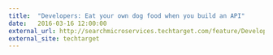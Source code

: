 ```yaml
---
title:  "Developers: Eat your own dog food when you build an API"
date:   2016-03-16 12:00:00
external_url: http://searchmicroservices.techtarget.com/feature/Developers-Eat-your-own-dog-food-when-you-build-an-API
external_site: techtarget
---
```

